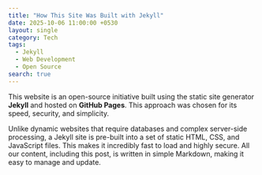```yaml
---
title: "How This Site Was Built with Jekyll"
date: 2025-10-06 11:00:00 +0530
layout: single
category: Tech
tags:
  - Jekyll
  - Web Development
  - Open Source
search: true
---
```


This website is an open-source initiative built using the static site generator **Jekyll** and hosted on **GitHub Pages**. This approach was chosen for its speed, security, and simplicity.

Unlike dynamic websites that require databases and complex server-side processing, a Jekyll site is pre-built into a set of static HTML, CSS, and JavaScript files. This makes it incredibly fast to load and highly secure. All our content, including this post, is written in simple Markdown, making it easy to manage and update.